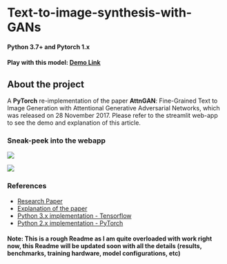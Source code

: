 # Text-to-image-synthesis-with-GANs

#### Python 3.7+ and Pytorch 1.x

#### Play with this model: [Demo Link](https://share.streamlit.io/gladiator07/text-to-image-synthesis-with-attngan/main/app.py)

## About the project
A **PyTorch** re-implementation of the paper **AttnGAN**: Fine-Grained Text to Image Generation with Attentional Generative Adversarial Networks, which was released on 28 November 2017. Please refer to the streamlit web-app to see the demo and explanation of this article.

### Sneak-peek into the webapp

![](https://github.com/Gladiator07/Text-to-image-synthesis-with-AttnGAN/blob/main/img/home.png)

![](https://github.com/Gladiator07/Text-to-image-synthesis-with-AttnGAN/blob/main/img/demo-1.png)


### References
- [Research Paper](https://arxiv.org/abs/1711.104850)
- [Explanation of the paper](https://www.youtube.com/watch?v=Epvh4EvznUA)
- [Python 3.x implementation - Tensorflow](https://github.com/taki0112/AttnGAN-Tensorflow)
- [Python 2.x implementation - PyTorch](https://github.com/taoxugit/AttnGAN)


#### Note: This is a rough Readme as I am quite overloaded with work right now, this Readme will be updated soon with all the details (results, benchmarks, training hardware, model configurations, etc)
